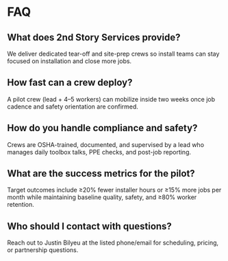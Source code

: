 # FAQ

## What does 2nd Story Services provide?
We deliver dedicated tear-off and site-prep crews so install teams can stay focused on installation and close more jobs.

## How fast can a crew deploy?
A pilot crew (lead + 4–5 workers) can mobilize inside two weeks once job cadence and safety orientation are confirmed.

## How do you handle compliance and safety?
Crews are OSHA-trained, documented, and supervised by a lead who manages daily toolbox talks, PPE checks, and post-job reporting.

## What are the success metrics for the pilot?
Target outcomes include ≥20% fewer installer hours or ≥15% more jobs per month while maintaining baseline quality, safety, and ≥80% worker retention.

## Who should I contact with questions?
Reach out to Justin Bilyeu at the listed phone/email for scheduling, pricing, or partnership questions.
